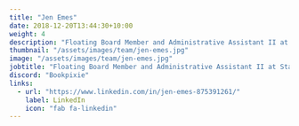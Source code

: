 ```yaml
---
title: "Jen Emes"
date: 2018-12-20T13:44:30+10:00
weight: 4
description: "Floating Board Member and Administrative Assistant II at State Farm"
thumbnail: "/assets/images/team/jen-emes.jpg"
image: "/assets/images/team/jen-emes.jpg"
jobtitle: "Floating Board Member and Administrative Assistant II at State Farm"
discord: "Bookpixie"
links:
  - url: "https://www.linkedin.com/in/jen-emes-875391261/"
    label: LinkedIn
    icon: "fab fa-linkedin"
---
```

